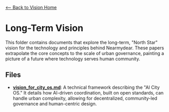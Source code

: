 [<-- Back to Vision Home](../README.md)

# Long-Term Vision

This folder contains documents that explore the long-term, "North Star" vision for the technology and principles behind Nearmydear. These papers extrapolate the core concepts to the scale of urban governance, painting a picture of a future where technology serves human community.

## Files

- **[vision_for_city_os.md](./vision_for_city_os.md)**: A technical framework describing the "AI City OS." It details how AI-driven coordination, built on open standards, can handle urban complexity, allowing for decentralized, community-led governance and human-centric design.

